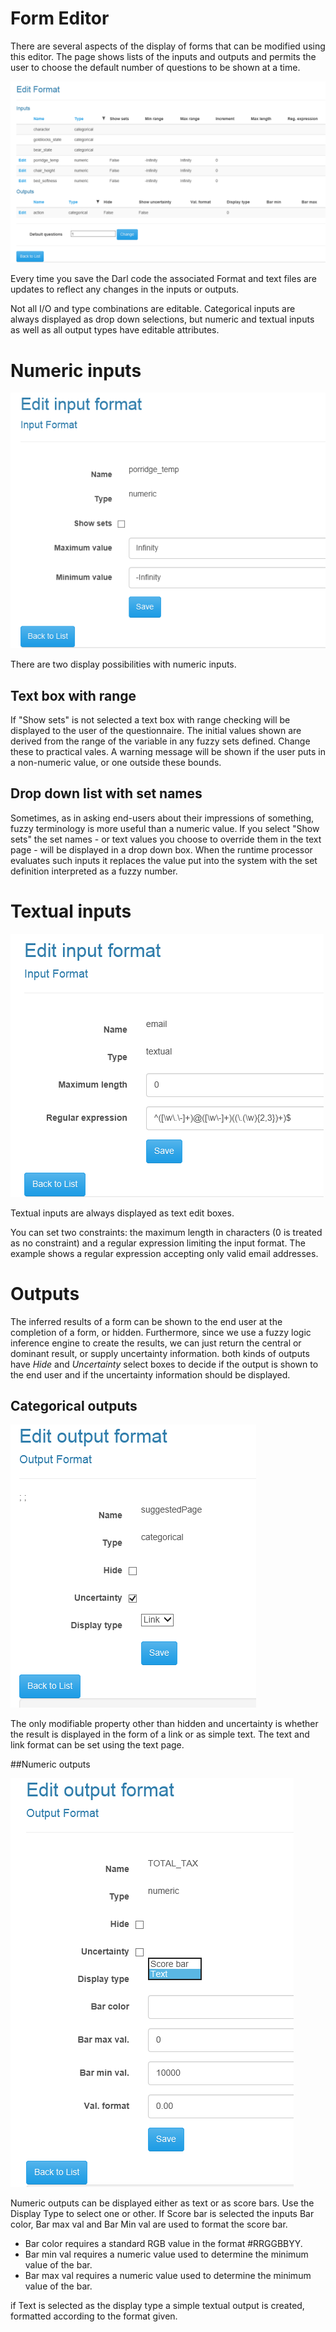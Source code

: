 ﻿Form Editor
=====


There are several aspects of the display of forms that can be modified using this editor.
The page shows lists of the inputs and outputs and permits the user to choose the default number of questions to be shown at a time.

![Form edit page](Images/FormEdit1.png)

Every time you save the Darl code the associated Format and text files are updates to reflect any changes in the inputs or outputs.

Not all I/O and type combinations are editable. Categorical inputs are always displayed as drop down selections, but numeric and textual inputs as well as all output types have editable attributes.

# Numeric inputs

![Numeric input edit page](Images/FormEdit2.png)

There are two display possibilities with numeric inputs.

## Text box with range

If "Show sets" is not selected a text box with range checking will be displayed to the user of the questionnaire.
The initial values shown are derived from the range of the variable in any fuzzy sets defined. Change these to practical vales.
A warning message will be shown if the user puts in a non-numeric value, or one outside these bounds.

## Drop down list with set names

Sometimes, as in asking end-users about their impressions of something, fuzzy terminology is more useful than a numeric value.
If you select "Show sets" the set names - or text values you choose to override them in the text page - will be displayed in a drop down box.
When the runtime processor evaluates such inputs it replaces the value put into the system with the set definition interpreted as a fuzzy number.

# Textual inputs

![Textual input edit page](Images/FormEdit3.png)

Textual inputs are always displayed as text edit boxes. 

You can set two constraints: the maximum length in characters (0 is treated as no constraint) and a regular expression limiting the input format.
The example shows a regular expression accepting only valid email addresses.

# Outputs

The inferred results of a form can be shown to the end user at the completion of a form, or hidden. Furthermore, since we use a fuzzy logic inference engine to create the results, we can just return the central or dominant result, or supply uncertainty information.
both kinds of outputs have _Hide_ and _Uncertainty_ select boxes to decide if the output is shown to the end user and if the uncertainty information should be displayed.

## Categorical outputs

![Categorical output edit page](Images/FormEdit4.png)

The only modifiable property other than hidden and uncertainty is whether the result is displayed in the form of a link or as simple text. The text and link format can be set using the text page.

##Numeric outputs

![numeric output edit page](Images/FormEdit5.png)

Numeric outputs can be displayed either as text or as score bars. 
Use the Display Type to select one or other.
If Score bar is selected the inputs Bar color, Bar max val and Bar Min val are used to format the score bar.

+ Bar color requires a standard RGB value in the format #RRGGBBYY.
+ Bar min val requires a numeric value used to determine the minimum value of the bar.
+ Bar max val requires a numeric value used to determine the minimum value of the bar.

if Text is selected as the display type a simple textual output is created, formatted according to the format given. 








